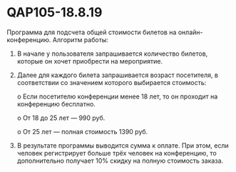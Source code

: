 # QAP105-18.8.19
Программа для подсчета общей стоимости билетов на онлайн-конференцию.
Алгоритм работы:

1. В начале у пользователя запрашивается количество билетов, которые он хочет приобрести на мероприятие.
2. Далее для каждого билета запрашивается возраст посетителя, в соответствии со значением которого выбирается стоимость:

    o	Если посетителю конференции менее 18 лет, то он проходит на конференцию бесплатно.

    o	От 18 до 25 лет — 990 руб.

    o	От 25 лет — полная стоимость 1390 руб.

3. В результате программы выводится сумма к оплате. При этом, если человек регистрирует больше трёх человек на конференцию, то дополнительно получает 10% скидку на полную стоимость заказа.

